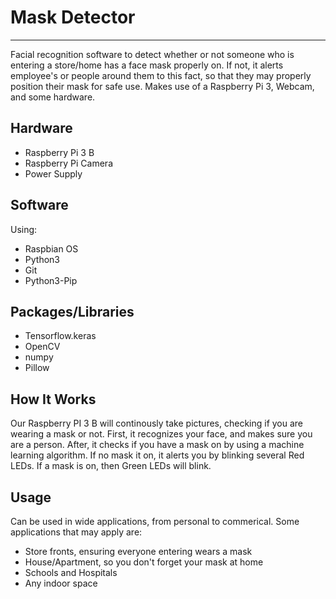 # Mask Detector
---
Facial recognition software to detect whether or not someone who is entering a store/home has a face mask properly on.
If not, it alerts employee's or people around them to this fact, so that they may properly position their mask for safe use. 
Makes use of a Raspberry Pi 3, Webcam, and some hardware.

## Hardware
- Raspberry Pi 3 B 
- Raspberry Pi Camera
- Power Supply 

## Software
Using:
- Raspbian OS
- Python3
- Git
- Python3-Pip
## Packages/Libraries
- Tensorflow.keras
- OpenCV
- numpy
- Pillow
## How It Works
Our Raspberry PI 3 B will continously take pictures, checking if you are wearing a mask or not. First, it recognizes 
your face, and makes sure you are a person. After, it checks if you have a mask on by using a machine learning algorithm. 
If no mask it on, it alerts you by blinking several Red LEDs. If a mask is on, then Green LEDs will blink.
## Usage
Can be used in wide applications, from personal to commerical. Some applications that may apply are:
- Store fronts, ensuring everyone entering wears a mask
- House/Apartment, so you don't forget your mask at home
- Schools and Hospitals
- Any indoor space 

